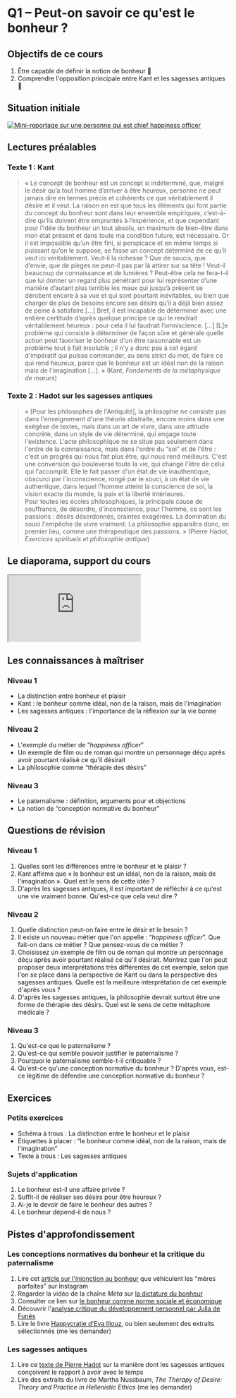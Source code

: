 # Q1 – Peut-on savoir ce qu'est le bonheur ?

## Objectifs de ce cours

1. Être capable de définir la notion de bonheur 🔵
2. Comprendre l'opposition principale entre Kant et les sagesses antiques 🔴

## Situation initiale

[![Mini-reportage sur une personne qui est chief happiness officer](https://eyssette.github.io/marp-slides/slides/images/lesly-CHO.jpg)](https://drive.google.com/file/d/1tee8gsgxvwIQt8yHLuc22AofNq6BQslh/view)

## Lectures préalables

### Texte 1 : Kant

>« Le concept de bonheur est un concept si indéterminé, que, malgré le désir qu’a tout homme d’arriver à être heureux, personne ne peut jamais dire en termes précis et cohérents ce que véritablement il désire et il veut. La raison en est que tous les éléments qui font partie du concept du bonheur sont dans leur ensemble empiriques, c’est-à-dire qu’ils doivent être empruntés à l’expérience, et que cependant pour l’idée du bonheur un tout absolu, un maximum de bien-être dans mon état présent et dans toute ma condition future, est nécessaire. Or il est impossible qu’un être fini, si  perspicace et en même temps si puissant qu’on le suppose, se fasse un concept déterminé de ce qu’il veut ici véritablement. Veut-il la richesse ? Que de soucis, que d’envie, que de pièges ne peut-il pas par là attirer sur sa tête ! Veut-il beaucoup de connaissance et de lumières ? Peut-être cela ne fera-t-il que lui donner un regard plus pénétrant pour lui représenter d’une manière d’autant plus terrible les maux qui jusqu’à présent se dérobent encore à sa vue et qui sont pourtant inévitables, ou bien que charger de plus de besoins encore ses désirs qu’il a déjà bien assez de peine à satisfaire.[…] Bref, il est incapable de déterminer avec une entière certitude d’après quelque principe ce qui le rendrait véritablement heureux : pour cela il lui faudrait l’omniscience. […] [L]e problème qui consiste à déterminer de façon sûre et générale quelle action peut favoriser le bonheur d'un être raisonnable est un problème tout à fait insoluble ; il n'y a donc pas à cet égard d'impératif qui puisse commander, au sens strict du mot, de faire ce qui rend heureux, parce que le bonheur est un idéal non de la raison mais de l'imagination […]. » (Kant, _Fondements de la métaphysique de mœurs_)

### Texte 2 : Hadot sur les sagesses antiques

>« [Pour les philosophes de l'Antiquité], la philosophie ne consiste pas dans l'enseignement d'une théorie abstraite, encore moins dans une exégèse de textes, mais dans un art de vivre, dans une attitude concrète, dans un style de vie déterminé, qui engage toute l'existence. L'acte philosophique ne se situe pas seulement dans l'ordre de la connaissance, mais dans l'ordre du “soi” et de l'être : c'est un progrès qui nous fait plus être, qui nous rend meilleurs. C'est une conversion qui bouleverse toute la vie, qui change l'être de celui qui l'accomplit. Elle le fait passer d'un état de vie inauthentique, obscurci par l'inconscience, rongé par le souci, à un état de vie authentique, dans lequel l'homme atteint la conscience de soi, la vision exacte du monde, la paix et la liberté intérieures.<br>
>Pour toutes les écoles philosophiques, la principale cause de souffrance, de désordre, d'inconscience, pour l'homme, ce sont les passions : désirs désordonnés, craintes exagérées. La domination du souci l'empêche de vivre vraiment. La philosophie apparaîtra donc, en premier lieu, comme une thérapeutique des passions. » (Pierre Hadot, _Exercices spirituels et philosophie antique_)


## Le diaporama, support du cours

<iframe src="https://eyssette.github.io/marp-slides/slides/2021-2022/s1-ch1-q1-peut-on-savoir-ce-qu-est-le-bonheur.html"></iframe>

## Les connaissances à maîtriser

### Niveau 1
- La distinction entre bonheur et plaisir
- Kant : le bonheur comme idéal, non de la raison, mais de l'imagination
- Les sagesses antiques : l'importance de la réflexion sur la vie bonne

### Niveau 2

<!-- - La distinction entre désir et besoin -->
- L'exemple du métier de “_happiness officer_”
- Un exemple de film ou de roman qui montre un personnage déçu après avoir pourtant réalisé ce qu'il désirait
- La philosophie comme “thérapie des désirs”

### Niveau 3
- Le paternalisme : définition, arguments pour et objections
- La notion de “conception normative du bonheur”


## Questions de révision

### Niveau 1

1. Quelles sont les différences entre le bonheur et le plaisir ?
1. Kant affirme que « le bonheur est un idéal, non de la raison, mais de l'imagination ». Quel est le sens de cette idée ?
1. D'après les sagesses antiques, il est important de réfléchir à ce qu'est une vie vraiment bonne. Qu'est-ce que cela veut dire ?

### Niveau 2

1. Quelle distinction peut-on faire entre le désir et le besoin ?
1. Il existe un nouveau métier que l'on appelle : “_happiness officer_”. Que fait-on dans ce métier ? Que pensez-vous de ce métier ?
1. Choisissez un exemple de film ou de roman qui montre un personnage déçu après avoir pourtant réalisé ce qu'il désirait. Montrez que l'on peut proposer deux interprétations très différentes de cet exemple, selon que l'on se place dans la perspective de Kant ou dans la perspective des sagesses antiques. Quelle est la meilleure interprétation de cet exemple d'après vous ?
1. D'après les sagesses antiques, la philosophie devrait surtout être une forme de thérapie des désirs. Quel est le sens de cette métaphore médicale ?

### Niveau 3

1. Qu'est-ce que le paternalisme ?
1. Qu'est-ce qui semble pouvoir justifier le paternalisme ?
1. Pourquoi le paternalisme semble-t-il critiquable ?
1. Qu'est-ce qu'une conception normative du bonheur ? D'après vous, est-ce légitime de défendre une conception normative du bonheur ?


## Exercices

### Petits exercices

- Schéma à trous : La distinction entre le bonheur et le plaisir
- Étiquettes à placer : “le bonheur comme idéal, non de la raison, mais de l'imagination”
- Texte à trous : Les sagesses antiques

### Sujets d'application

1. Le bonheur est-il une affaire privée ?
1. Suffit-il de réaliser ses désirs pour être heureux ?
1. Ai-je le devoir de faire le bonheur des autres ?
1. Le bonheur dépend-il de nous ?

## Pistes d'approfondissement

### Les conceptions normatives du bonheur et la critique du paternalisme

1. Lire cet [article sur l'injonction au bonheur](https://www.lemonde.fr/m-perso/article/2016/05/27/le-retour-de-la-mere-parfaite_4927830_4497916.html) que véhiculent les “mères parfaites” sur Instagram
1. Regarder la vidéo de la chaîne _Méta_ sur [la dictature du bonheur](https://www.youtube.com/watch?v=oqq96UQAaXo)
1. Consulter ce lien sur [le bonheur comme norme sociale et économique](https://docs.google.com/document/d/1Bo9T9oGNag4bkaGGVzyd5i-DDI19vf0smo-qq60H0_M/edit?usp=sharing)
1. Découvrir l'[analyse critique du développement personnel par Julia de Funès](https://www.arte.tv/fr/videos/092170-010-A/philosophie/)
1. Lire le livre [Happycratie d'Eva Illouz](https://laviedesidees.fr/Bonheur-obligatoire.html), ou bien seulement des extraits sélectionnés (me les demander)

### Les sagesses antiques

1. Lire ce [texte de Pierre Hadot](https://www.dropbox.com/s/9r4bag2dbkjwio5/HadotRapportAuTempsEpicurismeStoicisme.pdf?dl=0) sur la manière dont les sagesses antiques conçoivent le rapport à avoir avec le temps
1. Lire des extraits du livre de Martha Nussbaum, _The Therapy of Desire: Theory and Practice in Hellenistic Ethics_ (me les demander)

<!-- Ajouter quelque chose sur les exercices spirituels ? En restant général -->
